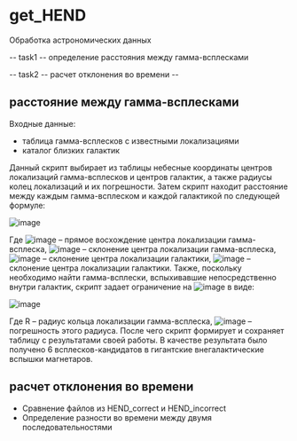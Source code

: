 # get_HEND
Обработка астрономических данных

-- task1 -- определение расстояния между гамма-всплесками

-- task2 -- расчет отклонения во времени --

## расстояние между гамма-всплесками

Входные данные: 
- таблица гамма-всплесков с известными локализациями 
- каталог близких галактик

Данный скрипт выбирает из таблицы небесные координаты центров локализаций гамма-всплесков и центров галактик, а также радиусы колец локализаций и их погрешности. Затем скрипт находит расстояние между каждым гамма-всплеском и каждой галактикой по следующей формуле:

![image](https://user-images.githubusercontent.com/62285192/222462790-a711de48-2106-4799-a4e9-05626c6386c2.png)


Где  ![image](https://user-images.githubusercontent.com/62285192/222459620-42c486e9-6ee5-40eb-8a2a-9b7d641024f1.png)
 – прямое восхождение центра локализации гамма-всплеска,
        ![image](https://user-images.githubusercontent.com/62285192/222459645-9bcb99db-b5c3-4b95-a31a-b71804d53d4c.png)
  – склонение центра локализации гамма-всплеска,
       ![image](https://user-images.githubusercontent.com/62285192/222459677-27d25377-73cf-4bfa-ab4d-67db0b0b274c.png)
   – склонение центра локализации галактики,
      ![image](https://user-images.githubusercontent.com/62285192/222459709-b3929335-dff9-43d9-8a52-bb183fd2a2fa.png)
    – склонение центра локализации галактики.
Также, поскольку необходимо найти гамма-всплески, вспыхивавшие непосредственно внутри галактик, скрипт задает ограничение на  ![image](https://user-images.githubusercontent.com/62285192/222460022-414782d8-6873-40d1-a3a9-df886cd82040.png)
 в виде:

![image](https://user-images.githubusercontent.com/62285192/222462986-3d15b4c7-b1ce-4afd-92b4-c8b70acf6424.png)
                      

Где  R – радиус кольца локализации гамма-всплеска,
     ![image](https://user-images.githubusercontent.com/62285192/222459441-791d4828-addc-4ff9-8800-fbe195a0f129.png)
– погрешность этого радиуса.
После чего скрипт формирует и сохраняет таблицу с результатами своей работы.
В качестве результата было получено 6 всплесков-кандидатов в гигантские внегалактические вспышки магнетаров.


## расчет отклонения во времени

- Сравнение файлов из HEND_correct и HEND_incorrect
- Определение разности во времени  между двумя последовательностями
